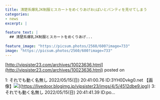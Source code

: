 ```yaml
---
title: 清楚系爆乳JK制服とスカートをめくりあげお○ぱいとパンティを見せてしまう
categories:
- news
excerpt: |
  
feature_text: |
  ## 清楚系爆乳JK制服とスカートをめくりあげ...
  
feature_image: "https://picsum.photos/2560/600?image=733"
image: "https://picsum.photos/2560/600?image=733"
---
```


[http://vipsister23.com/archives/10023636.html](http://vipsister23.com/archives/10023636.html)
posted on 

<!--more-->

1: それでも動く名無し 2022/05/15(日) 20:41:00.76 ID:3YH0Dvkg0.net 【画像】![](https://livedoor.blogimg.jp/vipsister23/imgs/e/b/eb52cf16.jpg[https://livedoor.blogimg.jp/vipsister23/imgs/4/5/4512dbe9.jpg)](https://livedoor.blogimg.jp/vipsister23/imgs/4/5/4512dbe9.jpg)) 3: それでも動く名無し 2022/05/15(日) 20:41:41.39 ID:po...
